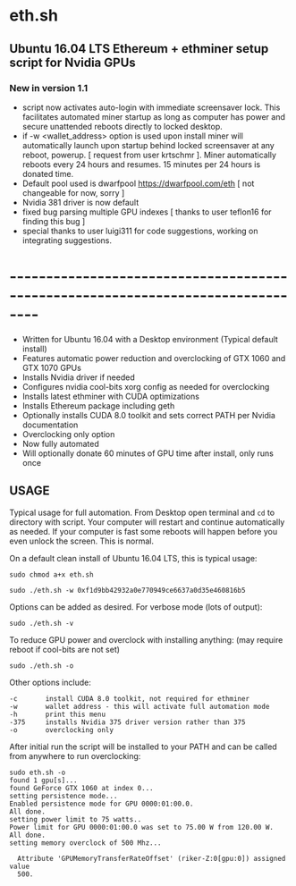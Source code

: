 # eth.sh
## Ubuntu 16.04 LTS Ethereum + ethminer setup script for Nvidia GPUs

### New in version 1.1

- script now activates auto-login with immediate screensaver lock. This facilitates automated miner startup
  as long as computer has power and secure unattended reboots directly to locked desktop.  
- if -w <wallet_address> option is used upon install miner will automatically launch upon startup behind locked
  screensaver at any reboot, powerup. [ request from user krtschmr ]. Miner automatically reboots every 24 hours
  and resumes. 15 minutes per 24 hours is donated time.
- Default pool used is dwarfpool https://dwarfpool.com/eth [ not changeable for now, sorry ]  
- Nvidia 381 driver is now default  
- fixed bug parsing multiple GPU indexes [ thanks to user teflon16 for finding this bug ]
- special thanks to user luigi311 for code suggestions, working on integrating suggestions. 

# --------------------------------------------------------------------------------

- Written for Ubuntu 16.04 with a Desktop environment (Typical default install)
- Features automatic power reduction and overclocking of GTX 1060 and GTX 1070 GPUs
- Installs Nvidia driver if needed
- Configures nvidia cool-bits xorg config as needed for overclocking
- Installs latest ethminer with CUDA optimizations 
- Installs Ethereum package including geth
- Optionally installs CUDA 8.0 toolkit and sets correct PATH per Nvidia documentation
- Overclocking only option
- Now fully automated
- Will optionally donate 60 minutes of GPU time after install, only runs once

## USAGE

Typical usage for full automation. From Desktop open terminal and `cd` to directory with script. Your computer will restart and continue automatically as needed. If your computer is fast some reboots will happen before you even unlock the screen. This is normal.

On a default clean install of Ubuntu 16.04 LTS, this is typical usage:

`sudo chmod a+x eth.sh`

`sudo ./eth.sh -w 0xf1d9bb42932a0e770949ce6637a0d35e460816b5`

Options can be added as desired. For verbose mode (lots of output):

`sudo ./eth.sh -v`

To reduce GPU power and overclock with installing anything: (may require reboot if cool-bits are not set)

`sudo ./eth.sh -o`

Other options include:

```-v       enable verbose mode, lots of output
-c       install CUDA 8.0 toolkit, not required for ethminer
-w       wallet address - this will activate full automation mode
-h       print this menu
-375     installs Nvidia 375 driver version rather than 375 
-o       overclocking only
```
After initial run the script will be installed to your PATH and can be called from anywhere to run overclocking:

```
sudo eth.sh -o
found 1 gpu[s]...
found GeForce GTX 1060 at index 0...
setting persistence mode...
Enabled persistence mode for GPU 0000:01:00.0.
All done.
setting power limit to 75 watts..
Power limit for GPU 0000:01:00.0 was set to 75.00 W from 120.00 W.
All done.
setting memory overclock of 500 Mhz...

  Attribute 'GPUMemoryTransferRateOffset' (riker-Z:0[gpu:0]) assigned value
  500.
  ```
  
















